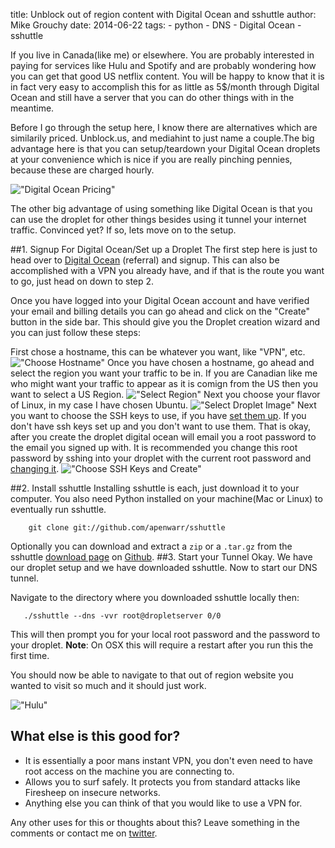 title: Unblock out of region content with Digital Ocean and sshuttle
author: Mike Grouchy
date: 2014-06-22
tags:
    - python
    - DNS
    - Digital Ocean
	- sshuttle


If you live in Canada(like me) or elsewhere. You are probably interested in
paying for services like Hulu and Spotify and are probably wondering how you
can get that good US netflix content. You will be happy to know that it is in
fact very easy to accomplish this for as little as 5$/month through Digital
Ocean and still have a server that you can do other things with in the meantime.

Before I go through the setup here, I know there are alternatives which are
similarily priced. Unblock.us, and mediahint to just name a couple.The big
advantage here is that you can setup/teardown your Digital Ocean droplets at
your convenience which is nice if you are really pinching pennies, because
these are charged hourly.

!["Digital Ocean Pricing"](/static/images/2014/digital-ocean-pricing.png)

The other big advantage of using something like Digital Ocean is that you can
use the droplet for other things besides using it tunnel your internet traffic.
Convinced yet? If so, lets move on to the setup.

##1. Signup For Digital Ocean/Set up a Droplet
The first step here is just to head over to [Digital Ocean](https://www.digitalocean.com/?refcode=b0a3d514963a) (referral) and signup. This can
also be accomplished with a VPN you already have, and if that is the route you
want to go, just head on down to step 2.

Once you have logged into your Digital Ocean account and have verified your email
and billing details you can go ahead and click on the "Create" button in the
side bar. This should give you the Droplet creation wizard and you can just follow
these steps:

First chose a hostname, this can be whatever you want, like "VPN", etc.
!["Choose Hostname"](/static/images/2014/creat-droplet-hostname.png)
Once you have chosen a hostname, go ahead and select the region you want your
traffic to be in. If you are Canadian like me who might want your traffic to
appear as it is comign from the US then you want to select a US Region.
!["Select Region"](/static/images/2014/digital-ocean-select-region.png)
Next you choose your flavor of Linux, in my case I have chosen Ubuntu.
!["Select Droplet Image"](/static/images/2014/digital-ocean-select-image.png)
Next you want to choose the SSH keys to use, if you have [set them up](https://www.digitalocean.com/community/tutorials/how-to-set-up-ssh-keys--2).
If you don't have ssh keys set up and you don't want to use them. That is okay,
after you create the droplet digital ocean will email you a root password to the
email you signed up with. It is recommended you change this root password by sshing
into your droplet with the current root password and [changing it](https://www.digitalocean.com/community/questions/can-i-change-root-password).
!["Choose SSH Keys and Create"](/static/images/2014/digital-ocean-ssh-create.png)

##2. Install sshuttle
Installing sshuttle is each, just download it to your computer. You also need Python installed on
your machine(Mac or Linux) to eventually run sshuttle.

```shell
    git clone git://github.com/apenwarr/sshuttle
```

Optionally you can download and extract a `zip` or a `.tar.gz` from the sshuttle
[download page](https://github.com/apenwarr/sshuttle/releases) on [Github](http://github.com).
##3. Start your Tunnel
Okay. We have our droplet setup and we have downloaded sshuttle. Now to start
our DNS tunnel.

Navigate to the directory where you downloaded sshuttle locally then:

```shell
   ./sshuttle --dns -vvr root@dropletserver 0/0
```

This will then prompt you for your local root password and the password to your
droplet.
**Note**: On OSX this will require a restart after you run this the first time.

You should now be able to navigate to that out of region website you wanted to
visit so much and it should just work.

!["Hulu"](/static/images/2014/hulu.png)

## What else is this good for?

* It is essentially a poor mans instant VPN, you don't even need to have root access on the machine you are connecting to.
* Allows you to surf safely. It protects you from standard attacks like Firesheep on insecure networks.
* Anything else you can think of that you would like to use a VPN for.


Any other uses for this or thoughts about this? Leave something in the comments or
contact me on [twitter](http://twitter.com/mgrouchy).

